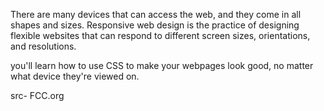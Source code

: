 There are many devices that can access the web, and they come in all shapes and sizes. Responsive web design is the practice of designing flexible websites that can respond to different screen sizes, orientations, and resolutions.

 you'll learn how to use CSS to make your webpages look good, no matter what device they're viewed on.
 
 
 
 src- FCC.org
